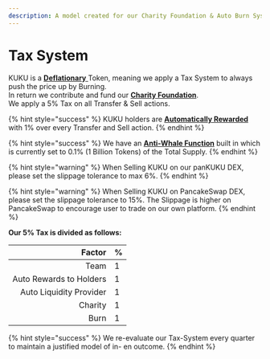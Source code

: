 ```yaml
---
description: A model created for our Charity Foundation & Auto Burn System
---
```


# Tax System

KUKU is a [**Deflationary** ](../../knowledge-center/glossary-and-vocab.md)Token, meaning we apply a Tax System to always push the price up by Burning. \
In return we contribute and fund our [**Charity Foundation**](../../knowledge-center/the-project/charity-foundation.md).\
We apply a 5% Tax on all Transfer & Sell actions.

{% hint style="success" %}
KUKU holders are [**Automatically Rewarded**](../../knowledge-center/the-project/use-cases/functions/auto-rewards.md) with 1% over every Transfer and Sell action.
{% endhint %}

{% hint style="success" %}
We have an [**Anti-Whale Function**](../../knowledge-center/the-project/use-cases/functions/anti-whale.md) built in which is currently set to 0.1% (1 Billion Tokens) of the Total Supply.
{% endhint %}

{% hint style="warning" %}
When Selling KUKU on our panKUKU DEX, please set the slippage tolerance to max 6%.
{% endhint %}

{% hint style="warning" %}
When Selling KUKU on PancakeSwap DEX, please set the slippage tolerance to 15%. The Slippage is higher on PancakeSwap to encourage user to trade on our own platform.
{% endhint %}

**Our 5% Tax is divided as follows:**

|                  Factor | % |
| ----------------------: | - |
|                    Team | 1 |
| Auto Rewards to Holders | 1 |
| Auto Liquidity Provider | 1 |
|                 Charity | 1 |
|                    Burn | 1 |

{% hint style="success" %}
We re-evaluate our Tax-System every quarter to maintain a justified model of in- en outcome.
{% endhint %}
